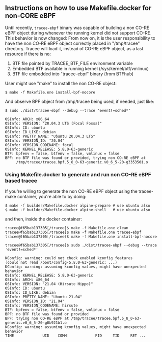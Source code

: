 ## Instructions on how to use **Makefile.docker** for non-CORE eBPF

Until recently, `tracee-ebpf` binary was capable of building a non CO-RE eBPF
object during whenever the running kernel did not support CO-RE. This behavior
is now changed: From now on, it is the user responsibility to have the non
CO-RE eBPF object correctly placed in "/tmp/tracee" directory. Tracee will load
it, instead of CO-RE eBPF object, as a last resource if there is no:

1. BTF file pointed by TRACEE_BTF_FILE environment variable
2. Embedded BTF available in running kernel (/sys/kernel/btf/vmlinux)
3. BTF file embedded into "tracee-ebpf" binary (from BTFhub)

User might use "make" to install the non CO-RE object:

    $ make -f Makefile.one install-bpf-nocore

And observe BPF object from /tmp/tracee being used, if needed, just like:

    $ sudo ./dist/tracee-ebpf --debug --trace 'event!=sched*'

    OSInfo: ARCH: x86_64
    OSInfo: VERSION: "20.04.3 LTS (Focal Fossa)"
    OSInfo: ID: ubuntu
    OSInfo: ID_LIKE: debian
    OSInfo: PRETTY_NAME: "Ubuntu 20.04.3 LTS"
    OSInfo: VERSION_ID: "20.04"
    OSInfo: VERSION_CODENAME: focal
    OSInfo: KERNEL_RELEASE: 5.8.0-63-generic
    BTF: bpfenv = false, btfenv = false, vmlinux = false
    BPF: no BTF file was found or provided, trying non CO-RE eBPF at
         /tmp/tracee/tracee.bpf.5_8_0-63-generic.v0_6_5-20-g3353501.o

### Using **Makefile.docker** to generate and run non CO-RE eBPF based tracee

If you're willing to generate the non CO-RE eBPF object using the
tracee-make container, you're able to by doing:

    $ make -f builder/Makefile.docker alpine-prepare # use ubuntu also
    $ make -f builder/Makefile.docker alpine-shell   # use ubuntu also

and then, inside the docker container:

    tracee@f65bab137305[/tracee]$ make -f Makefile.one clean
    tracee@f65bab137305[/tracee]$ make -f Makefile.one tracee-ebpf
    tracee@f65bab137305[/tracee]$ make -f Makefile.one install-bpf-nocore

    tracee@f65bab137305[/tracee]$ sudo ./dist/tracee-ebpf --debug --trace 'event!=sched*'

    KConfig: warning: could not check enabled kconfig features
    (could not read /boot/config-5.8.0-63-generic: ...)
    KConfig: warning: assuming kconfig values, might have unexpected behavior
    OSInfo: KERNEL_RELEASE: 5.8.0-63-generic
    OSInfo: ARCH: x86_64
    OSInfo: VERSION: "21.04 (Hirsute Hippo)"
    OSInfo: ID: ubuntu
    OSInfo: ID_LIKE: debian
    OSInfo: PRETTY_NAME: "Ubuntu 21.04"
    OSInfo: VERSION_ID: "21.04"
    OSInfo: VERSION_CODENAME: hirsute
    BTF: bpfenv = false, btfenv = false, vmlinux = false
    BPF: no BTF file was found or provided
    BPF: trying non CO-RE eBPF at /tmp/tracee/tracee.bpf.5_8_0-63-generic.v0_6_5-20-g0b921b1.o
    KConfig: warning: assuming kconfig values, might have unexpected behavior
    TIME             UID    COMM             PID     TID     RET ...



